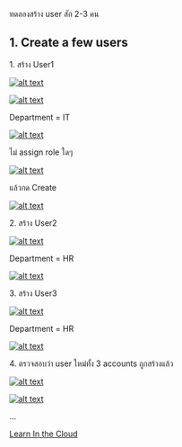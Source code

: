 ทดลองสร้าง user สัก 2-3 คน

## 1. Create a few users

1\. สร้าง User1

[![alt text](<../assets/screenshots/1.1 create a new user.jpg>)](<../assets/screenshots/1.1 create a new user.jpg>)

[![alt text](<../assets/screenshots/1.1 user1.jpg>)](<../assets/screenshots/1.1 user1.jpg>)

Department = IT

[![alt text](<../assets/screenshots/1.1 user1 department.jpg>)](<../assets/screenshots/1.1 user1 department.jpg>)

ไม่ assign role ใดๆ

[![alt text](<../assets/screenshots/1.1 user1 no role.jpg>)](<../assets/screenshots/1.1 user1 no role.jpg>)

แล้วกด Create

[![alt text](<../assets/screenshots/1.1 user1 create.jpg>)](<../assets/screenshots/1.1 user1 create.jpg>)

2\. สร้าง User2

[![alt text](<../assets/screenshots/1.1 create user2.jpg>)](<../assets/screenshots/1.1 create user2.jpg>)

Department = HR

[![alt text](<../assets/screenshots/1.1 user2 department.jpg>)](<../assets/screenshots/1.1 user2 department.jpg>)

3\. สร้าง User3

[![alt text](<../assets/screenshots/1.1 create user3.jpg>)](<../assets/screenshots/1.1 create user3.jpg>)

Department = HR

[![alt text](<../assets/screenshots/1.1 user3 department.jpg>)](<../assets/screenshots/1.1 user3 department.jpg>)

4\. ตรวจสอบว่า user ใหม่ทั้ง 3 accounts ถูกสร้างแล้ว

[![alt text](<../assets/screenshots/1.1 click users to review.jpg>)](<../assets/screenshots/1.1 click users to review.jpg>)

[![alt text](<../assets/screenshots/1.1 review new users are created.jpg>)](<../assets/screenshots/1.1 review new users are created.jpg>)

...

[Learn In the Cloud](https://learninthecloud.co)